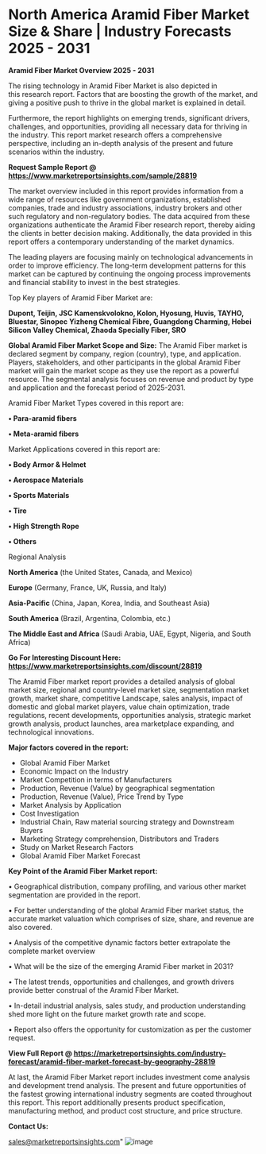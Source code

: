 # North America Aramid Fiber Market Size & Share | Industry Forecasts 2025 - 2031

<Strong> Aramid Fiber Market Overview 2025 - 2031</strong>

The rising technology in Aramid Fiber Market is also depicted in this research report. Factors that are boosting the growth of the market, and giving a positive push to thrive in the global market is explained in detail.

Furthermore, the report highlights on emerging trends, significant drivers, challenges, and opportunities, providing all necessary data for thriving in the industry. This report market research offers a comprehensive perspective, including an in-depth analysis of the present and future scenarios within the industry.

<strong>Request Sample Report @ <a href=https://www.marketreportsinsights.com/sample/28819>https://www.marketreportsinsights.com/sample/28819</a></strong>

The market overview included in this report provides information from a wide range of resources like government organizations, established companies, trade and industry associations, industry brokers and other such regulatory and non-regulatory bodies. The data acquired from these organizations authenticate the Aramid Fiber research report, thereby aiding the clients in better decision making. Additionally, the data provided in this report offers a contemporary understanding of the market dynamics.

The leading players are focusing mainly on technological advancements in order to improve efficiency. The long-term development patterns for this market can be captured by continuing the ongoing process improvements and financial stability to invest in the best strategies.

Top Key players of Aramid Fiber Market are:

<strong>Dupont, Teijin, JSC Kamenskvolokno, Kolon, Hyosung, Huvis, TAYHO, Bluestar, Sinopec Yizheng Chemical Fibre, Guangdong Charming, Hebei Silicon Valley Chemical, Zhaoda Specially Fiber, SRO</strong>

<strong><b>Global Aramid Fiber Market Scope and Size:</b></strong>
The Aramid Fiber market is declared segment by company, region (country), type, and application. Players, stakeholders, and other participants in the global Aramid Fiber market will gain the market scope as they use the report as a powerful resource. The segmental analysis focuses on revenue and product by type and application and the forecast period of 2025-2031.

Aramid Fiber Market Types covered in this report are:

<strong>• Para-aramid fibers

• Meta-aramid fibers</strong>

Market Applications covered in this report are:

<strong>• Body Armor & Helmet

• Aerospace Materials

• Sports Materials

• Tire

• High Strength Rope

• Others</strong> 

Regional Analysis

<strong>North America</strong> (the United States, Canada, and Mexico)

<strong>Europe</strong> (Germany, France, UK, Russia, and Italy)

<strong>Asia-Pacific</strong> (China, Japan, Korea, India, and Southeast Asia)

<strong>South America</strong> (Brazil, Argentina, Colombia, etc.)

<strong>The Middle East and Africa</strong> (Saudi Arabia, UAE, Egypt, Nigeria, and South Africa)

<strong>Go For Interesting Discount Here: <a href=https://www.marketreportsinsights.com/discount/28819>https://www.marketreportsinsights.com/discount/28819</a></strong>

The Aramid Fiber market report provides a detailed analysis of global market size, regional and country-level market size, segmentation market growth, market share, competitive Landscape, sales analysis, impact of domestic and global market players, value chain optimization, trade regulations, recent developments, opportunities analysis, strategic market growth analysis, product launches, area marketplace expanding, and technological innovations.

<strong><b>Major factors covered in the report:</b></strong>
<ul>
  <li>Global Aramid Fiber Market </li>
  <li>Economic Impact on the Industry</li>
  <li>Market Competition in terms of Manufacturers</li>
  <li>Production, Revenue (Value) by geographical segmentation</li>
  <li>Production, Revenue (Value), Price Trend by Type</li>
  <li>Market Analysis by Application</li>
  <li>Cost Investigation</li>
  <li>Industrial Chain, Raw material sourcing strategy and Downstream Buyers</li>
  <li>Marketing Strategy comprehension, Distributors and Traders</li>
  <li>Study on Market Research Factors</li>
  <li>Global Aramid Fiber Market Forecast</li>
</ul>

<strong><b>Key Point of the Aramid Fiber Market report:</b></strong>

• Geographical distribution, company profiling, and various other market segmentation are provided in the report.

• For better understanding of the global Aramid Fiber market status, the accurate market valuation which comprises of size, share, and revenue are also covered.

• Analysis of the competitive dynamic factors better extrapolate the complete market overview

• What will be the size of the emerging Aramid Fiber market in 2031?

• The latest trends, opportunities and challenges, and growth drivers provide better construal of the Aramid Fiber Market.

• In-detail industrial analysis, sales study, and production understanding shed more light on the future market growth rate and scope.

• Report also offers the opportunity for customization as per the customer request.

<strong><b>View Full Report @ <a href=https://marketreportsinsights.com/industry-forecast/aramid-fiber-market-forecast-by-geography-28819>https://marketreportsinsights.com/industry-forecast/aramid-fiber-market-forecast-by-geography-28819</a></b></strong>


At last, the Aramid Fiber Market report includes investment come analysis and development trend analysis. The present and future opportunities of the fastest growing international industry segments are coated throughout this report. This report additionally presents product specification, manufacturing method, and product cost structure, and price structure.

<strong>Contact Us:</strong>

sales@marketreportsinsights.com"
![image](https://github.com/user-attachments/assets/aa485951-8a7d-47f7-91ec-da862ef715f5)
